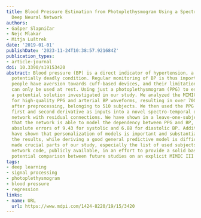 ```yaml
---
title: Blood Pressure Estimation from Photoplethysmogram Using a Spectro-Temporal
  Deep Neural Network
authors:
- Gašper Slapničar
- Nejc Mlakar
- Mitja Luštrek
date: '2019-01-01'
publishDate: '2023-11-24T10:38:57.921684Z'
publication_types:
- article-journal
doi: 10.3390/s19153420
abstract: Blood pressure (BP) is a direct indicator of hypertension, a dangerous and
  potentially deadly condition. Regular monitoring of BP is thus important, but many
  people have aversion towards cuff-based devices, and their limitation is that they
  can only be used at rest. Using just a photoplethysmogram (PPG) to estimate BP is
  a potential solution investigated in our study. We analyzed the MIMIC III database
  for high-quality PPG and arterial BP waveforms, resulting in over 700 h of signals
  after preprocessing, belonging to 510 subjects. We then used the PPG alongside its
  first and second derivative as inputs into a novel spectro-temporal deep neural
  network with residual connections. We have shown in a leave-one-subject-out experiment
  that the network is able to model the dependency between PPG and BP, achieving mean
  absolute errors of 9.43 for systolic and 6.88 for diastolic BP. Additionally we
  have shown that personalization of models is important and substantially improves
  the results, while deriving a good general predictive model is difficult. We have
  made crucial parts of our study, especially the list of used subjects and our neural
  network code, publicly available, in an effort to provide a solid baseline and simplify
  potential comparison between future studies on an explicit MIMIC III subset.
tags:
- deep learning
- signal processing
- photoplethysmogram
- blood pressure
- regression
links:
- name: URL
  url: https://www.mdpi.com/1424-8220/19/15/3420
---
```


